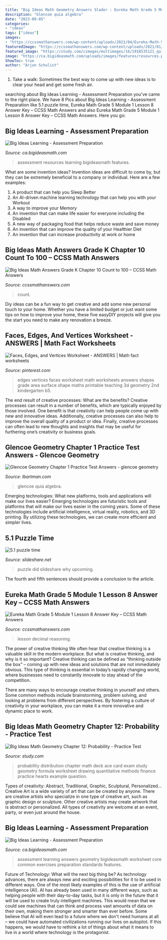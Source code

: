 ```yaml
---
title: "Big Ideas Math Geometry Answers Slader : Eureka Math Grade 5 Module 1 Lesson 8 Answer Key – Ccss Math Answers"
description: "Glencoe quia algebra"
date: "2023-09-05"
categories:
- "ideas"
tags: ["ideas"]
images:
- "https://ccssmathanswers.com/wp-content/uploads/2021/04/Eureka-Math-5th-Grade-Module-1-Lesson-8-Homework-Answer-Key-15.png"
featuredImage: "https://ccssmathanswers.com/wp-content/uploads/2021/01/Big-Ideas-Math-Answer-Key-Grade-K-Chapter-10-Count-to-100-10.4-5.png"
featured_image: "https://study.com/cimages/multimages/16/1918535121_quiz2.png"
image: "https://ca.bigideasmath.com/uploads/images/features/resources.png"
ShowToc: true
author: "Arjun Schulist"
---
```



1. Take a walk: Sometimes the best way to come up with new ideas is to clear your head and get some fresh air.

	

		
searching about Big Ideas Learning - Assessment Preparation you've came to the right place. We have 8 Pics about Big Ideas Learning - Assessment Preparation like 5.1 puzzle time, Eureka Math Grade 5 Module 1 Lesson 8 Answer Key – CCSS Math Answers and also Eureka Math Grade 5 Module 1 Lesson 8 Answer Key – CCSS Math Answers. Here you go:
		
    
## Big Ideas Learning - Assessment Preparation

<img loading=lazy src="https://ca.bigideasmath.com/uploads/images/features/resources.png" onerror="this.onerror=null;this.src='https://tse4.mm.bing.net/th?id=OIP.5TM9tcKLU5gH46P99MDjIQHaIR&amp;pid=15.1';" alt="Big Ideas Learning - Assessment Preparation">

_Source: ca.bigideasmath.com_

>assessment resources learning bigideasmath features. 

	

What are some invention ideas?
Invention ideas are difficult to come by, but they can be extremely beneficial to a company or individual. Here are a few examples:
1. A product that can help you Sleep Better 
2. An AI-driven machine learning technology that can help you with your Workout 
3. A way to improve your Memory 
4. An invention that can make life easier for everyone including the Disabled 
5. A new way of packaging food that helps reduce waste and save money 
6. An invention that can improve the quality of your Healthier Diet 
7. An invention that can increase productivity at work or home 
    
## Big Ideas Math Answers Grade K Chapter 10 Count To 100 – CCSS Math Answers

<img loading=lazy src="https://ccssmathanswers.com/wp-content/uploads/2021/01/Big-Ideas-Math-Answer-Key-Grade-K-Chapter-10-Count-to-100-10.4-5.png" onerror="this.onerror=null;this.src='https://tse1.mm.bing.net/th?id=OIP.9FxW8rUjudAkkiGWLBGf3AHaEO&amp;pid=15.1';" alt="Big Ideas Math Answers Grade K Chapter 10 Count to 100 – CCSS Math Answers">

_Source: ccssmathanswers.com_

>count. 

	

Diy ideas can be a fun way to get creative and add some new personal touch to your home. Whether you have a limited budget or just want some tips on how to improve your home, these five easyDIY projects will give you the start you need to make any renovation a breeze.

    
## Faces, Edges, And Vertices Worksheet - ANSWERS | Math Fact Worksheets

<img loading=lazy src="https://i.pinimg.com/originals/9c/53/b5/9c53b50f53b2d389407609265993eac8.png" onerror="this.onerror=null;this.src='https://tse4.mm.bing.net/th?id=OIP.GFERa2xxl9o_Is3TT7QNyAHaJY&amp;pid=15.1';" alt="Faces, Edges, and Vertices Worksheet - ANSWERS | Math fact worksheets">

_Source: pinterest.com_

>edges vertices faces worksheet math worksheets answers shapes grade area surface shape maths printable teaching 3d geometry 2nd kindergarten b5. 

	

The end result of creative processes: What are the benefits?
Creative processes can result in a number of benefits, which are typically enjoyed by those involved. One benefit is that creativity can help people come up with new and innovative ideas. Additionally, creative processes can also help to improve the overall quality of a product or idea. Finally, creative processes can often lead to new thoughts and insights that may be useful for furthering one’s creativity or business goals.

    
## Glencoe Geometry Chapter 1 Practice Test Answers - Glencoe Geometry

<img loading=lazy src="https://www.quia.com/files/quia/users/mmitchel/Chapter6/TestForm2Bpg1" onerror="this.onerror=null;this.src='https://tse3.mm.bing.net/th?id=OIP.97NI2N2aUC-JfeQsm-goIwHaJe&amp;pid=15.1';" alt="Glencoe Geometry Chapter 1 Practice Test Answers - glencoe geometry">

_Source: lbartman.com_

>glencoe quia algebra. 

	

Emerging technologies: What new platforms, tools and applications will make our lives easier?
Emerging technologies are futuristic tools and platforms that will make our lives easier in the coming years. Some of these technologies include artificial intelligence, virtual reality, robotics, and 3D printing. By utilizing these technologies, we can create more efficient and simpler lives.

    
## 5.1 Puzzle Time

<img loading=lazy src="https://cdn.slidesharecdn.com/ss_thumbnails/5-150303101554-conversion-gate01-thumbnail-4.jpg?cb=1425377810" onerror="this.onerror=null;this.src='https://tse1.mm.bing.net/th?id=OIP.WJuAVrp3lSA0xxi46apyPwHaJl&amp;pid=15.1';" alt="5.1 puzzle time">

_Source: slideshare.net_

>puzzle did slideshare why upcoming. 

	

The fourth and fifth sentences should provide a conclusion to the article.

    
## Eureka Math Grade 5 Module 1 Lesson 8 Answer Key – CCSS Math Answers

<img loading=lazy src="https://ccssmathanswers.com/wp-content/uploads/2021/04/Eureka-Math-5th-Grade-Module-1-Lesson-8-Homework-Answer-Key-15.png" onerror="this.onerror=null;this.src='https://tse4.mm.bing.net/th?id=OIP.WuuK9wtAgJ0gsdD-dKMGsQAAAA&amp;pid=15.1';" alt="Eureka Math Grade 5 Module 1 Lesson 8 Answer Key – CCSS Math Answers">

_Source: ccssmathanswers.com_

>lesson decimal reasoning. 

	

The power of creative thinking
We often hear that creative thinking is a valuable skill in the modern workplace. But what is creative thinking, and why is it so important?
Creative thinking can be defined as “thinking outside the box” – coming up with new ideas and solutions that are not immediately obvious. This type of thinking is essential in today’s rapidly changing world, where businesses need to constantly innovate to stay ahead of the competition.

There are many ways to encourage creative thinking in yourself and others. Some common methods include brainstorming, problem solving, and looking at problems from different perspectives. By fostering a culture of creativity in your workplace, you can make it a more innovative and dynamic place to work.

    
## Big Ideas Math Geometry Chapter 12: Probability - Practice Test

<img loading=lazy src="https://study.com/cimages/multimages/16/1918535121_quiz2.png" onerror="this.onerror=null;this.src='https://tse4.mm.bing.net/th?id=OIP.L2yxupYUuahPR8tyejXcCAHaL2&amp;pid=15.1';" alt="Big Ideas Math Geometry Chapter 12: Probability - Practice Test">

_Source: study.com_

>probability distribution chapter math deck ace card exam study geometry formula worksheet drawing quantitative methods finance practice hearts example question. 

	

Types of creativity: Abstract, Traditional, Graphic, Sculptural, Personalized...
Creative Art is a wide variety of art that can be created by anyone. There are creative artists who specialize in one type of creative art, such as graphic design or sculpture. Other creative artists may create artwork that is abstract or personalized. All types of creativity are welcome at an event, party, or even just around the house.

    
## Big Ideas Learning - Assessment Preparation

<img loading=lazy src="http://ca.bigideasmath.com/uploads/images/features/sa.png" onerror="this.onerror=null;this.src='https://tse4.mm.bing.net/th?id=OIP.Y9GefXIclw8GqGgkpJgGxQAAAA&amp;pid=15.1';" alt="Big Ideas Learning - Assessment Preparation">

_Source: ca.bigideasmath.com_

>assessment learning answers geometry bigideasmath worksheet core common exercises preparation standards features. 

	

Future of Technology: What will the next big thing be?
As technology advances, there are always new and exciting possibilities for it to be used in different ways. One of the most likely examples of this is the use of artificial intelligence (AI). AI has already been used in many different ways, such as helping people with their day-to-day tasks, but it is only in the future that it will be used to create truly intelligent machines. This would mean that we could see machines that can think and process vast amounts of data on their own, making them stronger and smarter than ever before. Some believe that AI will even lead to a future where we don't need humans at all – we could have automated civilizations running our lives on autopilot. If this happens, we would have to rethink a lot of things about what it means to live in a world where technology is the protagonist.

